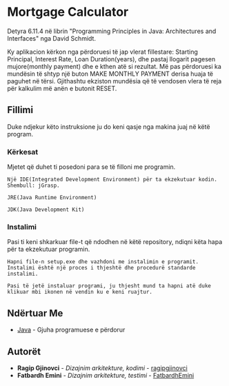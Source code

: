 # Mortgage Calculator

Detyra 6.11.4 në librin "Programming Principles in Java: Architectures and Interfaces" nga David Schmidt.

Ky aplikacion kërkon nga përdoruesi të jap vlerat fillestare: Starting Principal, Interest Rate, Loan Duration(years), dhe pastaj
llogarit pagesen mujore(monthly payment) dhe e kthen atë si rezultat. Më pas përdoruesi ka mundësin të shtyp një buton MAKE MONTHLY PAYMENT
derisa huaja të paguhet në tërsi. Gjithashtu ekziston mundësia që të vendosen vlera të reja për kalkulim më anën e butonit RESET.

## Fillimi

Duke ndjekur këto instruksione ju do keni qasje nga makina juaj në këtë program.

### Kërkesat

Mjetet që duhet ti posedoni para se të filloni me programin.

```
Një IDE(Integrated Development Environment) për ta ekzekutuar kodin. Shembull: jGrasp.
```

```
JRE(Java Runtime Environment)
```

```
JDK(Java Development Kit)
```
### Instalimi

Pasi ti keni shkarkuar file-t që ndodhen në këtë repository, ndiqni këta hapa për ta ekzekutuar programin.

```
Hapni file-n setup.exe dhe vazhdoni me instalimin e programit.
Instalimi është një proces i thjeshtë dhe procedurë standarde instalimi.
```

```
Pasi të jetë instaluar programi, ju thjesht mund ta hapni atë duke klikuar mbi ikonen në vendin ku e keni ruajtur.
```

## Ndërtuar Me

* [Java](https://docs.oracle.com/en/java/javase/13/docs/api/index.html) - Gjuha programuese e përdorur


## Autorët

* **Ragip Gjinovci** - *Dizajnim arkitekture, kodimi* - [ragipgjinovci](https://github.com/ragipgjinovci)
* **Fatbardh Emini** - *Dizajnim arkitekture, testimi* - [FatbardhEmini](https://github.com/FatbardhEmini)

